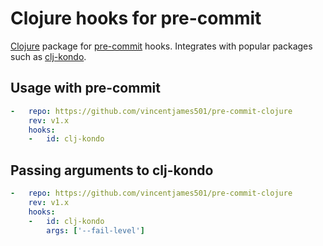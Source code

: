 # Clojure hooks for pre-commit

[Clojure](https://clojure.org/) package for [pre-commit](https://pre-commit.com) hooks. Integrates with popular packages such as [clj-kondo](https://github.com/clj-kondo/clj-kondo).

## Usage with pre-commit

```yaml
-   repo: https://github.com/vincentjames501/pre-commit-clojure
    rev: v1.x
    hooks:
    -   id: clj-kondo
```

## Passing arguments to clj-kondo

```yaml
-   repo: https://github.com/vincentjames501/pre-commit-clojure
    rev: v1.x
    hooks:
    -   id: clj-kondo
        args: ['--fail-level']
```